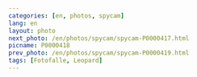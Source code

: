 ```yaml
---
categories: [en, photos, spycam]
lang: en
layout: photo
next_photo: /en/photos/spycam/spycam-P0000417.html
picname: P0000418
prev_photo: /en/photos/spycam/spycam-P0000419.html
tags: [Fotofalle, Leopard]
---
```


